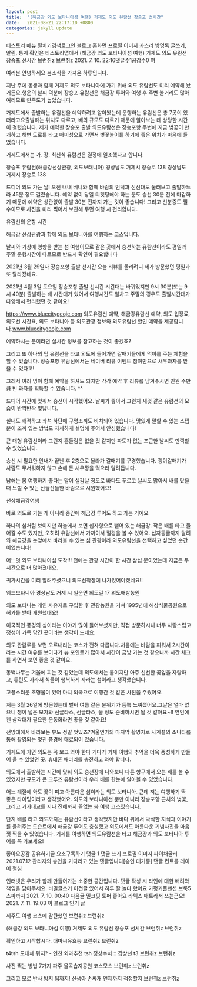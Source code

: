 ```yaml
---
layout: post
title:  "(해금강 외도 보타니아섬 여행) 거제도 외도 유람선 장승포 선시간"
date:   2021-08-21 22:17:10 +0800
categories: jekyll update
---
```

티스토리 메뉴 펼치기검색로그인
블로그 홈화면
프로필 이미지
카스리
방명록
글쓰기, 알림, 통계 확인은 티스토리앱에서
(해금강 외도 보타니아섬 여행) 거제도 외도 유람선 장승포 선시간
브런취z 브런취z
2021. 7. 10. 22:16댓글수1공감수0
여

여러분 안녕하세요 봄소식을 가져온 하루입니다.

 

지난 주에 동생과 함께 거제도 외도 보타니아에 가기 위해 외도 유람선도 미리 예약해 놨거든요.행운의 날씨 덕분에 장승포 유람선은 해금강 투어와 여행 후 주변 볼거리도 많아 여러모로 만족도가 높았습니다.


거제도에서 출발하는 유람선을 예약하려고 알아봤는데 운행하는 유람선은 총 7곳이 있더라고요출발하는 위치도 다르고, 배의 규모도 다르기 때문에 알아보는 데 상당한 시간이 걸렸습니다.
제가 예약한 장승포 출발 외도유람선은 장승포항 주변에 지금 벚꽃이 만개하고 해변 도로를 타고 매미성으로 가면서 벚꽃놀이를 하기에 좋은 위치가 마음에 들었습니다.

거제도에서는 가. 장. 최신식 유람선은 결정에 일조했다고 합니다.

 

 

 

장승포 유람선(해금강선상관광, 외도보태니아) 경상남도 거제시 장승로 138 경상남도 거제시 장승로 138


드디어 외도 가는 날! 오전 내내 베니와 함께 바람의 언덕과 신선대도 둘러보고 출발하느라 45분 정도 걸렸습니다.
예약 없이 당일 티켓팅해야 하는 분도 승선 30분 전에 마감하기 때문에 예약은 상관없이 출발 30분 전까지 가는 것이 좋습니다! 그리고 신분증도 필수이므로 사진을 미리 찍어서 보관해 두면 여행 시 편리합니다.

 

 

 

 

 

 

유람선의 운항 시간

해금강 선상관광과 함께 외도 보타니아를 여행하는 코스입니다.


날씨와 기상에 영향을 받는 섬 여행이므로 같은 곳에서 승선하는 유람선이라도 평일과 주말 운행시간이 다르므로 반드시 확인이 필요합니다

2021년 3월 29일자 장승포항 출발 선시간
오늘 리뷰를 올리려니 제가 방문했던 평일과 또 달라졌네요.


2021년 4월 3일 토요일 장승포항 출발 선시간
시간대는 바뀌었지만 9시 30분(또는 9시 40분) 출발하는 배 시간대가 있어서 여행시간도 알차고 주말의 경우도 출발시간대가 다양해서 편리했던 것 같아요!

 

 

 

https://www.bluecitygeoje.com 외도유람선 예약, 해금강유람선 예약, 외도 입장료, 외도선 시간표, 외도 보타니아 등 외도관광 정보와 외도유람선 할인 예약을 제공합니다.www.bluecitygeoje.com

예약하시는 분이라면 실시간 정보를 참고하는 것이 좋겠죠?


그리고 또 하나의 팁
유람선을 타고 외도에 들어가면 갈매기들에게 먹이를 주는 체험을 할 수 있습니다. 장승포항 유람선에서는 네이버 리뷰 이벤트 참여만으로 새우과자를 받을 수 있다고!

그래서 여러 명이 함께 예약을 하셔도 되지만 각각 예약 후 리뷰를 남겨주시면 인원 수만큼 빈 과자를 획득할 수 있습니다. ^^


드디어 시간에 맞춰서 승선이 시작했어요. 날씨가 좋아서 그런지 새것 같은 유람선의 모습이 반짝반짝 빛납니다.

실내도 쾌적하고 좌석 하단에 구명조끼도 비치되어 있습니다. 맛있게 말할 수 있는 스탭 분이 조끼 입는 방법도 자세하게 설명해 주어서 안심했습니다!

큰 대형 유람선이라 그런지 흔들림은 없을 것 같지만 파도가 없는 포근한 날씨도 만끽할 수 있었습니다.

승선 시 필요한 안내가 끝난 후 2층으로 올라가 갈매기를 구경했습니다.
괭이갈매기가 사람도 무서워하지 않고 손에 든 새우깡을 먹으러 달려듭니다.


남해는 봄 여행하기 좋다는 말이 실감날 정도로 바다도 푸르고 날씨도 맑아서 배를 탔을 때 느낄 수 있는 산들산들한 바람으로 시원했어요!
 

 

 

선상해금강여행


바로 외도로 가는 게 아니라 중간에 해금강 투어도 하고 가는 거예요

하나의 섬처럼 보이지만 하늘에서 보면 십자형으로 뻗어 있는 해금강. 작은 배를 타고 들어갈 수도 있지만, 오히려 유람선에서 가까이서 절경을 볼 수 있어요.
십자동굴까지 달려와 해금강을 눈앞에서 바라볼 수 있는 섬 관광이라 외도유람선을 선택하고 싶었던 순간이었습니다!


어느덧 외도 보타니아섬 도착!!!
전에는 관광 시간이 한 시간 삼십 분이었는데 지금은 두 시간으로 더 많아졌대요.

귀가시간을 미리 알려주셨으니 외도선착장에 나가있어야겠네요!!


웨드보타니아 경상남도 거제 시 일운면 외도길 17 외도해상농원

외도 보타니는 개인 사유지로 구입한 후 관광농원을 거쳐 1995년에 해상식물공원으로 허가를 받아 개원했대요!

이국적인 풍경의 섬이라는 이야기 많이 들어보셨지만, 직접 방문하시니 너무 사랑스럽고 정성이 가득 담긴 곳이라는 생각이 드네요.

외도 관람로를 보면 오르내리는 코스가 전혀 다릅니다.처음에는 바람을 피워서 2시간이라는 시간 여유를 보이다가 뷰 포인트가 많아서 시간이 금방 가는 것 같으니까 시간 체크를 하면서 보면 좋을 것 같아요.


동백나무는 겨울에 피는 것 같았는데 외도에서는 봄이지만 아주 신선한 꽃잎을 자랑하고, 튜린도 자라서 식물이 행복하게 자라는 섬이라고 생각했습니다.


고풍스러운 조형물이 있어 마치 외국으로 여행간 것 같은 사진을 주웠어요.

저는 3월 26일에 방문했는데 벌써 여름 같은 분위기가 듬뿍 느껴졌어요.그날은 얼마 없으니 챙이 넓은 모자와 선글라스, 선글라스, 물 정도 준비하시면 될 것 같아요~!! 연인에겐 삼각대가 필요한 운동화라면 좋을 것 같아요!

전망대에서 바라보는 뷰도 정말 멋있죠?겨울연가의 마지막 촬영지로 사계절의 소나타를 통해 촬영되는 멋진 풍경에 매료되어 있습니다.

거제도에 가면 외도는 꼭 보고 와야 한다 게다가 거제 여행의 추억을 더욱 풍성하게 만들어 올 수 있었던 곳. 휴대폰 배터리를 충전하고 와야 합니다.

외도에서 출발하는 시간에 맞춰 외도 승선장에 나와보니 다른 항구에서 오는 배를 볼 수 있었지만 규모가 큰 크루즈 유람선이라 우리 배를 한눈에 알아볼 수 있었습니다.

어느 계절에 와도 꽃이 피고 아름다운 섬이라는 외도 보타니아. 근데 저는 여행하기 딱 좋은 타이밍이라고 생각했어요.
외도의 보타니아선 뿐만 아니라 장승포항 근처의 벚꽃, 그리고 거가대교를 지나 진해까지 끝없는 봄 여행 코스였습니다.


단지 배를 타고 외도까지는 유람선이라고 생각했지만 바다 위에서 박식한 지식과 이야기를 들려주는 도슨트에서 해금강 투어도 충실했고 외도에서도 아름다운 기념사진을 마음껏 찍을 수 있었습니다.
거제를 여행하면 외도유람선을 타고 해금강과 외도 보타니아 투어를 꼭 가보세요!



좋아요공감
공유하기글 요소구독하기
댓글 1
댓글 쓰기
프로필 이미지
파이채굴러2021.07.12
관리자의 승인을 기다리고 있는 댓글입니다[승인 대기중]
댓글 컨트롤 레이어 펼침

인터넷은 우리가 함께 만들어가는 소중한 공간입니다. 댓글 작성 시 타인에 대한 배려와 책임을 담아주세요.
비밀글쓰기
이전글
있어서 하루 잘 놀다 왔어요 가평커플펜션 브룩5스파까지
2021. 7. 10. 00:40
다음글
밀크핏 토퍼 좋아요 라텍스 매트라서 쓰는군요!
2021. 7. 11. 19:03
이 블로그 인기 글

제주도 여행 코스에 감탄했던
브런취z 브런취z

(해금강 외도 보타니아섬 여행) 거제도 외도 유람선 장승포 선시간
브런취z 브런취z

확인하고 시작합시다. 대마씨유효능
브런취z 브런취z

t4tsh 도대체 뭐지? - 인천 외과추천 tsh 정상수치 :: 갑상선 t3
브런취z 브런취z

사진 찍는 방법 7가지 파주 율곡습지공원 코스모스
브런취z 브런취z

그리고 모로 반사 방지 팁까지! 신생아 손싸개 언제까지 적정할지
브런취z 브런취z